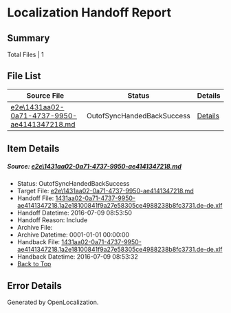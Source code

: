 # <a name='report-top'></a> Localization Handoff Report

## Summary
 Total Files | 1

## File List
 Source File | Status | Details 
 ----------- | ------ | ------- 
 [e2e\1431aa02-0a71-4737-9950-ae4141347218.md](https://github.com/OpenLocalizationTestOrg/oltest/blob/4aa4d4f6203ec5db00eeff6db2f69973569de3cc/e2e/1431aa02-0a71-4737-9950-ae4141347218.md) | OutofSyncHandedBackSuccess | [Details](#33a526004ad6a8990b5e7a8ee36dc6d110bff39b1)

## Item Details
##### <a name='33a526004ad6a8990b5e7a8ee36dc6d110bff39b1'></a> Source: [e2e\1431aa02-0a71-4737-9950-ae4141347218.md](https://github.com/OpenLocalizationTestOrg/oltest/blob/4aa4d4f6203ec5db00eeff6db2f69973569de3cc/e2e/1431aa02-0a71-4737-9950-ae4141347218.md)
* Status: OutofSyncHandedBackSuccess
* Target File: [e2e\1431aa02-0a71-4737-9950-ae4141347218.md](https://github.com/OpenLocalizationTestOrg/oltest-dede-fly/blob/6292971fa6a3ab150361baeb84661298671bda0a/e2e/1431aa02-0a71-4737-9950-ae4141347218.md)
* Handoff File: [1431aa02-0a71-4737-9950-ae4141347218.1a2e18100841f9a27e58305ce4988238b8fc3731.de-de.xlf](https://github.com/OpenLocalizationTestOrg/olhandoff-e2e/blob/88e81353690d0054c821769e98f68918b6773841/ol-handoff/OpenLocalizationTestOrg/oltest-dede-fly/ci/ht/1431aa02-0a71-4737-9950-ae4141347218.1a2e18100841f9a27e58305ce4988238b8fc3731.de-de.xlf)
* Handoff Datetime: 2016-07-09 08:53:50
* Handoff Reason: Include
* Archive File: 
* Archive Datetime: 0001-01-01 00:00:00
* Handback File: [1431aa02-0a71-4737-9950-ae4141347218.1a2e18100841f9a27e58305ce4988238b8fc3731.de-de.xlf](https://github.com/OpenLocalizationTestOrg/olhandback-e2e/blob/e3834f46d4ac86731243c8075ef0219cb866e989/ol-handback/OpenLocalizationTestOrg/oltest-dede-fly/ci/ht/1431aa02-0a71-4737-9950-ae4141347218.1a2e18100841f9a27e58305ce4988238b8fc3731.de-de.xlf)
* Handback Datetime: 2016-07-09 08:53:32
* [Back to Top](#report-top)


## Error Details

Generated by OpenLocalization.
